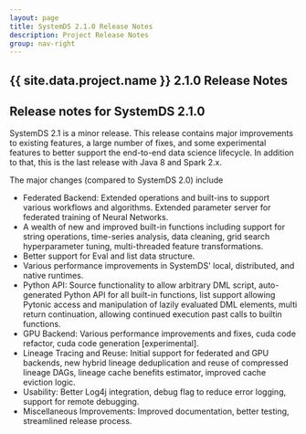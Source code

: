 ```yaml
---
layout: page
title: SystemDS 2.1.0 Release Notes
description: Project Release Notes
group: nav-right
---
```

<!--
{% comment %}
Licensed to the Apache Software Foundation (ASF) under one or more
contributor license agreements.  See the NOTICE file distributed with
this work for additional information regarding copyright ownership.
The ASF licenses this file to you under the Apache License, Version 2.0
(the "License"); you may not use this file except in compliance with
the License.  You may obtain a copy of the License at

http://www.apache.org/licenses/LICENSE-2.0

Unless required by applicable law or agreed to in writing, software
distributed under the License is distributed on an "AS IS" BASIS,
WITHOUT WARRANTIES OR CONDITIONS OF ANY KIND, either express or implied.
See the License for the specific language governing permissions and
limitations under the License.
{% endcomment %}
-->

<section class="full-stripe full-stripe--subpage-header clear-header">
  <div class="ml-container ml-container--horizontally-center">
    <div class="col col-12 content-group content-group--center-content content-group--center-align">
      <h1>{{ site.data.project.name }} 2.1.0 Release Notes</h1>
    </div>
  </div>
</section>

<section class="full-stripe full-stripe--alternate">
  <div class="ml-container">
    <div class="col col-12 content-group content-group--medium-bottom-margin" markdown="1">

## Release notes for SystemDS 2.1.0

SystemDS 2.1 is a minor release. This release contains major improvements
to existing features, a large number of fixes, and some experimental
features to better support the end-to-end data science lifecycle.
In addition to that, this is the last release with Java 8 and Spark 2.x.

The major changes (compared to SystemDS 2.0) include

- Federated Backend: Extended operations and built-ins to support various
workflows and algorithms. Extended parameter server for federated training
of Neural Networks.
- A wealth of new and improved built-in functions including support for
string operations, time-series analysis, data cleaning, grid search
hyperparameter tuning, multi-threaded feature transformations.
- Better support for Eval and list data structure.
- Various performance improvements in SystemDS' local, distributed, and
native runtimes.
- Python API: Source functionality to allow arbitrary DML script,
auto-generated Python API for all built-in functions,  list support
allowing Pytonic access and manipulation of lazily evaluated DML elements,
multi return continuation, allowing continued execution past calls to
builtin functions.
- GPU Backend: Various performance improvements and fixes, cuda code
refactor, cuda code generation [experimental].
- Lineage Tracing and Reuse: Initial support for federated and GPU
backends, new hybrid lineage deduplication and reuse of compressed lineage
DAGs, lineage cache benefits estimator, improved cache eviction logic.
- Usability: Better Log4j integration, debug flag to reduce error logging,
support for remote debugging.
- Miscellaneous Improvements: Improved documentation, better testing,
streamlined release process.
